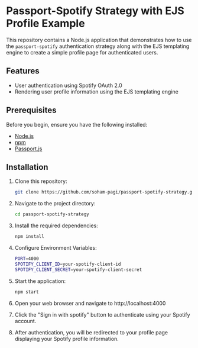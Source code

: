 # Passport-Spotify Strategy with EJS Profile Example

This repository contains a Node.js application that demonstrates how to use the `passport-spotify` authentication strategy along with the EJS templating engine to create a simple profile page for authenticated users.

## Features

- User authentication using Spotify OAuth 2.0
- Rendering user profile information using the EJS templating engine

## Prerequisites

Before you begin, ensure you have the following installed:

- [Node.js](https://nodejs.org/)
- [npm](https://www.npmjs.com/)
- [Passport.js](https://www.passportjs.org/packages/passport-spotify/)

## Installation

1. Clone this repository:

   ```sh
   git clone https://github.com/soham-pagi/passport-spotify-strategy.git
   ```

2. Navigate to the project directory:
   ```sh
   cd passport-spotify-strategy
   ```
3. Install the required dependencies:
   ```sh
   npm install
   ```
4. Configure Environment Variables:
   ```sh
   PORT=4000
   SPOTIFY_CLIENT_ID=your-spotify-client-id
   SPOTIFY_CLIENT_SECRET=your-spotify-client-secret
   ```
5. Start the application:
   ```sh
   npm start
   ```
6. Open your web browser and navigate to http://localhost:4000
7. Click the "Sign in with spotify" button to authenticate using your Spotify account.
8. After authentication, you will be redirected to your profile page displaying your Spotify profile information.
